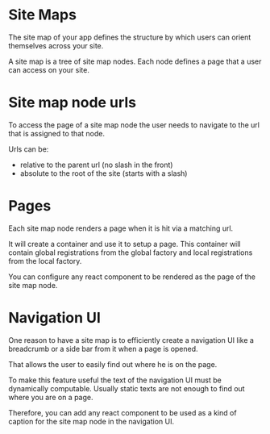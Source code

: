 # Site Maps

The site map of your app defines the structure by which users can orient themselves across your site.

A site map is a tree of site map nodes. Each node defines a page that a user can access on your site.

# Site map node urls

To access the page of a site map node the user needs to navigate to the url that is assigned to that node.

Urls can be:

- relative to the parent url (no slash in the front)
- absolute to the root of the site (starts with a slash)

# Pages

Each site map node renders a page when it is hit via a matching url.

It will create a container and use it to setup a page. This container will contain global registrations from the global factory and local registrations from the local factory.

You can configure any react component to be rendered as the page of the site map node.

# Navigation UI

One reason to have a site map is to efficiently create a navigation UI like a breadcrumb or a side bar from it when a page is opened.

That allows the user to easily find out where he is on the page.

To make this feature useful the text of the navigation UI must be dynamically computable. Usually static texts are not enough to find out where you are on a page.

Therefore, you can add any react component to be used as a kind of caption for the site map node in the navigation UI.